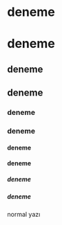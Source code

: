
# deneme
# **deneme**
## deneme
## **deneme**
### deneme
### **deneme**
#### deneme
#### **deneme**
##### deneme
##### **deneme**
normal yazı
